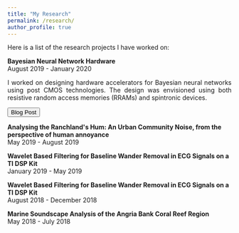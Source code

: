 ```yaml
---
title: "My Research"
permalink: /research/
author_profile: true
---
```


Here is a list of the research projects I have worked on:

<b>Bayesian Neural Network Hardware</b> <br>
 August 2019 - January 2020 <br>
 <p style='text-align: justify;'>
 I worked on designing hardware accelerators for Bayesian neural networks using post CMOS technologies. The design was envisioned using both resistive random access memories (RRAMs) and spintronic devices. </p>
 
 <button onclick="document.location = 'https://akulmalhotra.github.io/posts/2020/05/spinbnn'">Blog Post</button>
 
 <b>Analysing the Ranchland's Hum: An Urban Community Noise, from the perspective of human annoyance</b> <br>
 May 2019 - August 2019 <br>
 
 <b>Wavelet Based Filtering for Baseline Wander Removal in ECG Signals on a TI DSP Kit</b> <br>
 January 2019 - May 2019 <br>
 
 <b>Wavelet Based Filtering for Baseline Wander Removal in ECG Signals on a TI DSP Kit</b> <br>
 August 2018 - December 2018 <br>
 
 <b>Marine Soundscape Analysis of the Angria Bank Coral Reef Region</b> <br>
 May 2018 - July 2018 <br>
 
 
